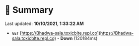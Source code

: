 # 📖 Summary
Last updated: **10/10/2021, 1:33:22 AM**

- `GET` [https://Bhadwa-sala.toxicblte.repl.co](https://Bhadwa-sala.toxicblte.repl.co) - **Down** (120184ms)
